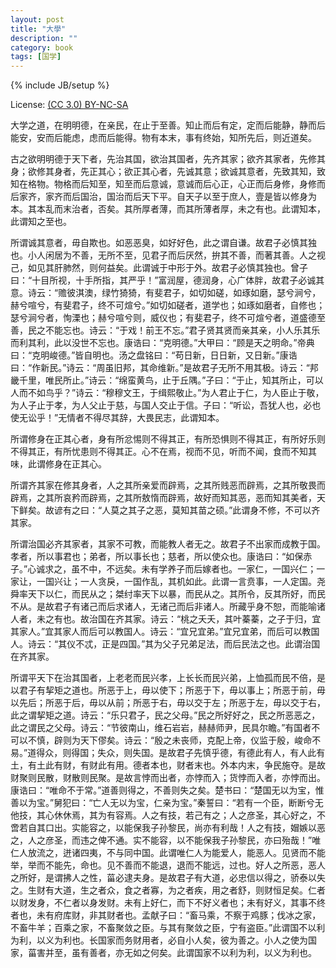 ```yaml
---
layout: post
title: "大學"
description: ""
category: book
tags: [国学]
---
```

{% include JB/setup %}

License: [(CC 3.0) BY-NC-SA](http://creativecommons.org/licenses/by-nc-sa/3.0/)

大学之道，在明明德，在亲民，在止于至善。知止而后有定，定而后能静，静而后能安，安而后能虑，虑而后能得。物有本末，事有终始，知所先后，则近道矣。

古之欲明明德于天下者，先治其国，欲治其国者，先齐其家；欲齐其家者，先修其身；欲修其身者，先正其心；欲正其心者，先诚其意；欲诚其意者，先致其知，致知在格物。物格而后知至，知至而后意诚，意诚而后心正，心正而后身修，身修而后家齐，家齐而后国治，国治而后天下平。自天子以至于庶人，壹是皆以修身为本。其本乱而末治者，否矣。其所厚者薄，而其所薄者厚，未之有也。此谓知本，此谓知之至也。

所谓诚其意者，毋自欺也。如恶恶臭，如好好色，此之谓自谦。故君子必慎其独也。小人闲居为不善，无所不至，见君子而后厌然，拚其不善，而著其善。人之视己，如见其肝肺然，则何益矣。此谓诚于中形于外。故君子必慎其独也。曾子曰：“十目所视，十手所指，其严乎！”富润屋，德润身，心广体胖，故君子必诚其意。诗云：“赡彼淇澳，绿竹猗猗，有斐君子，如切如磋，如琢如磨，瑟兮涧兮，赫兮喧兮，有斐君子，终不可煊兮。”如切如磋者，道学也；如琢如磨者，自修也；瑟兮涧兮者，恂溧也；赫兮喧兮则，威仪也；有斐君子，终不可煊兮者，道盛德至善，民之不能忘也。诗云：“于戏！前王不忘。”君子贤其贤而亲其亲，小人乐其乐而利其利，此以没世不忘也。康诰曰：“克明德。”大甲曰：“顾是天之明命。”帝典曰：“克明峻德。”皆自明也。汤之盘铭曰：“苟日新，日日新，又日新。”康诰曰：“作新民。”诗云：“周虽旧邦，其命维新。”是故君子无所不用其极。诗云：“邦畿千里，唯民所止。”诗云：“绵蛮黄鸟，止于丘隅。”子曰：“于止，知其所止，可以人而不如鸟乎？”诗云：“穆穆文王，于缉熙敬止。”为人君止于仁，为人臣止于敬，为人子止于孝，为人父止于慈，与国人交止于信。子曰：“听讼，吾犹人也，必也使无讼乎！”无情者不得尽其辞，大畏民志，此谓知本。

所谓修身在正其心者，身有所忿惕则不得其正，有所恐惧则不得其正，有所好乐则不得其正，有所忧患则不得其正。心不在焉，视而不见，听而不闻，食而不知其味，此谓修身在正其心。

所谓齐其家在修其身者，人之其所亲爱而辟焉，之其所贱恶而辟焉，之其所敬畏而辟焉，之其所哀矜而辟焉，之其所敖惰而辟焉，故好而知其恶，恶而知其美者，天下鲜矣。故谚有之曰：“人莫之其子之恶，莫知其苗之硕。”此谓身不修，不可以齐其家。

所谓治国必齐其家者，其家不可教，而能教人者无之。故君子不出家而成教于国。孝者，所以事君也；弟者，所以事长也；慈者，所以使众也。康诰曰：“如保赤子。”心诚求之，虽不中，不远矣。未有学养子而后嫁者也。一家仁，一国兴仁；一家让，一国兴让；一人贪戾，一国作乱，其机如此。此谓一言贲事，一人定国。尧舜率天下以仁，而民从之；桀纣率天下以暴，而民从之。其所令，反其所好，而民不从。是故君子有诸己而后求诸人，无诸己而后非诸人。所藏乎身不恕，而能喻诸人者，未之有也。故治国在齐其家。诗云：“桃之夭夭，其叶蓁蓁，之子于归，宜其家人。”宜其家人而后可以教国人。诗云：“宜兄宜弟。”宜兄宜弟，而后可以教国人。诗云：“其仪不忒，正是四国。”其为父子兄弟足法，而后民法之也。此谓治国在齐其家。

所谓平天下在治其国者，上老老而民兴孝，上长长而民兴弟，上恤孤而民不倍，是以君子有挈矩之道也。所恶于上，毋以使下；所恶于下，毋以事上；所恶于前，毋以先后；所恶于后，毋以从前；所恶于右，毋以交于左；所恶于左，毋以交于右，此之谓挈矩之道。诗云：“乐只君子，民之父母。”民之所好好之，民之所恶恶之，此之谓民之父母。诗云：“节彼南山，维石岩岩，赫赫师尹，民具尔瞻。”有国者不可以不慎，辟则为天下僇矣。诗云：“殷之未丧师，克配上帝，仪监于殷，峻命不易。”道得众，则得国；失众，则失国。是故君子先慎乎德，有德此有人，有人此有土，有土此有财，有财此有用。德者本也，财者末也。外本内末，争民施夺。是故财聚则民散，财散则民聚。是故言悖而出者，亦悖而入；货悖而入者，亦悖而出。康诰曰：“唯命不于常。”道善则得之，不善则失之矣。楚书曰：“楚国无以为宝，惟善以为宝。”舅犯曰：“亡人无以为宝，仁亲为宝。”秦誓曰：“若有一个臣，断断兮无他技，其心休休焉，其为有容焉。人之有技，若己有之；人之彦圣，其心好之，不啻若自其口出。实能容之，以能保我子孙黎民，尚亦有利哉！人之有技，媢嫉以恶之，人之彦圣，而违之俾不通。实不能容，以不能保我子孙黎民，亦曰殆哉！”唯仁人放流之，迸诸四夷，不与同中国。此谓唯仁人为能爱人，能恶人。见贤而不能举，举而不能先，命也。见不善而不能退，退而不能远，过也。好人之所恶，恶人之所好，是谓拂人之性，菑必逮夫身。是故君子有大道，必忠信以得之，骄泰以失之。生财有大道，生之者众，食之者寡，为之者疾，用之者舒，则财恒足矣。仁者以财发身，不仁者以身发财。未有上好仁，而下不好义者也；未有好义，其事不终者也，未有府库财，非其财者也。孟献子曰：“畜马乘，不察于鸡豚；伐冰之家，不畜牛羊；百乘之家，不畜聚敛之臣。与其有聚敛之臣，宁有盗臣。”此谓国不以利为利，以义为利也。长国家而务财用者，必自小人矣，彼为善之。小人之使为国家，菑害并至，虽有善者，亦无如之何矣。此谓国家不以利为利，以义为利也。

